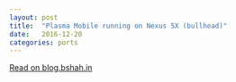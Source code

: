 ```yaml
---
layout: post
title:  "Plasma Mobile running on Nexus 5X (bullhead)"
date:   2016-12-20
categories: ports
---
```


[Read on blog.bshah.in](http://blog.bshah.in/2016/12/19/plasma-mobile-on-nexus-5x-bullhead/)
